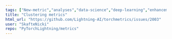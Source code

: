 ```yaml
---
tags: ["New-metric","analyses","data-science","deep-learning","enhancement","machine-learning","metrics","python","pytorch"]
title: "Clustering metrics"
html_url: "https://github.com/Lightning-AI/torchmetrics/issues/2003"
user: "SkafteNicki"
repo: "PyTorchLightning/metrics"
---
```



